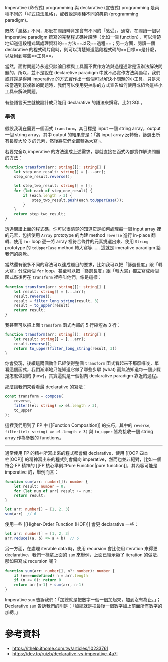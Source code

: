 Imperative (命令式) programming 與 declarative (宣告式) programming 是兩種不同的「程式語法風格」，或者說是兩種不同的典範 (programming paradigm)。

既然「風格」不同，那麽在閱讀時肯定會有不同的「感受」。通常，在閱讀一個以 imperative paradigm 撰寫的完整程式碼片段時（比如一個 function），可以清楚地知道這段程式碼處理資料的==方法==以及==過程==；另一方面，閱讀一個 declarative 的程式碼片段時，則可以清楚知道這段程式碼的==目標==是什麼，以及用到哪些==工具==。

當然，面對問題時永遠只談論目標與工具而不實作方法與過程通常是沒辦法解決問題的，所以，並不是說在 declaretive paradigm 中就不必實作方法與過程，我們或許還是得用 imperative 的方式實作出一個個可以解決小問題的小工具，只是未來當遇到較複雜的問題時，我們可以使用更抽象的方式宣告如何使用或組合這些小工具來解決問題。

有些語言天生就被設計成只能用 declarative 的語法來撰寫，比如 SQL。

### 舉例

假設我現在需要一個函式 `transform`，其目標是 input 一個 string array，output 一個 string array，其中 output 的結果會是：「將 input array 反轉後，篩選出所有長度大於 3 的元素，然後將它們全部轉為大寫」。

若要完全以 imperative 的方法達成上述需求，那就直接在函式內部實作解決問題的方法：

```TypeScript
function transform(arr: string[]): string[] {
    let step_one_result: string[] = [...arr];
    step_one_result.reverse();

    let step_two_result: string[] = [];
    for (let each of step_one_result) {
        if (each.length > 3) {
            step_two_result.push(each.toUpperCase());
        }
    }
    return step_two_result;
}
```

透過閱讀上面的程式碼，你可以很清楚的知道它是如何處理每一個 input array 裡的元素，包括使用 `Array` prototype 的內建 method `reverse` 進行 in-place 翻轉、使用 `for` loop 逐一將 array 裡符合條件的元素挑選出來、使用 `String` prototype 的 `toUpperCase` method 轉大寫等...... 這就是 imerative paradigm 給我們的感覺。

當然還有很多不同的寫法可以達成題目的要求，比如我可以把「篩選長度」跟「轉大寫」分成兩個 `for` loop，甚至可以把「篩選長度」跟「轉大寫」獨立寫成兩個函式然後再在 `transform` 裡呼叫他們，像是這樣：

```TypeScript
function transform(arr: string[]): string[] {
    let result: string[] = [...arr];
    result.reverse();
    result = filter_long_string(result, 3)
    result = to_upper(result)
    return result;
}
```

我甚至可以把上面 `transform` 函式內部的 5 行縮短為 3 行：

```TypeScript
function transform(arr: string[]): string[] {
    let result: string[] = [...arr];
    result.reverse();
    return to_upper(filter_long_string(result, 3))
}
```

你會發現，後續這兩個動作已經使得整個 `transform` 函式看起來不那麼囉唆，單看這個函式，我們漸漸地只能知道它做了哪些步驟 (what) 而無法知道每一個步驟是怎麼做到的 (how)，其實這就是一個朝向 declarative paradigm 靠近的過程。

那麼讓我們來看看最 declarative 的寫法：

```TypeScript
const transform = compose(
    reverse,
    filter((el: string) => el.length > 3),
    to_upper
);
```

這裡我們用到了 FP 中 [[Function Composition]] 的技巧，其中的 `reverse`, `filter((el: string) => el.length > 3)` 與 `to_upper` 皆為接收一個 string array 作為參數的 functions。

---

通常使用 FP 的精神所寫出來的程式都會偏 declarative，使用 [[OOP 四本柱|OOP]] 的精神寫出來的程式則會偏向 imperative，然而也並非絕對，比如一個符合 FP 精神的 [[FP 核心準則#Pure Function|pure function]]，其內容可能是 imperative 的，舉例而言：

```TypeScript
function sum(arr: number[]): number {
    let result: number = 0;
    for (let num of arr) result += num;
    return result;
}

let arr: number[] = [1, 2, 3]
sum(arr)  // 6
```

使用一些 [[Higher-Order Function (HOF)]] 會更 declarative 一些：

```TypeScript
let arr: number[] = [1, 2, 3]
arr.reduce((a, b) => a + b)  // 6
```

另一方面，在處理 iterable data 時，使用 recursion 會比使用 iteration 來得更 declarative，我們一樣拿上面的 `sum` 來舉例，上面已經示範了 iteration 的做法，那如果寫成 recursion 呢？

```TypeScript
function sum(arr: number[], n?: number): number {
    if (n===undefined) n = arr.length
    if (n <= 0): return 0
    return arr[n-1] + sum(arr, n-1)
}
```

Imperative `sum` 告訴我們：「加總就是把數字一個一個加起來，加到沒有為止。」；Declarative `sum` 告訴我們的則是：「加總就是把最後一個數字加上前面所有數字的加總。」

# 參考資料

- <https://ithelp.ithome.com.tw/articles/10233761>
- <https://dev.to/ruizb/declarative-vs-imperative-4a7l>
